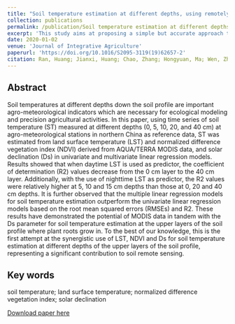```yaml
---
title: "Soil temperature estimation at different depths, using remotely-sensed data"
collection: publications
permalink: /publication/Soil temperature estimation at different depths, using remotely-sensed data
excerpt: 'This study aims at proposing a simple but accurate approach to providing spatially continuous estimation of the daily spatial dynamics of soil temperature using moderate resolution imaging spectroradiometer (MODIS), taking northern China as case study.'
date: 2020-01-02
venue: 'Journal of Integrative Agriculture'
paperurl: 'https://doi.org/10.1016/S2095-3119(19)62657-2'
citation: Ran, Huang; Jianxi, Huang; Chao, Zhang; Hongyuan, Ma; Wen, Zhuo; Yingyi, Chen; Dehai, Zhu; Qingling, Wu; Mansaray, R. Lamin. Soil temperature estimation at different depths using remotely sensed data. Journal of Integrative Agriculture, 2019, 18(0) 2-15.
---
```


## Abstract
Soil temperatures at different depths down the soil profile are important agro-meteorological indicators which are necessary for ecological modeling and precision agricultural activities. In this paper, using time series of soil temperature (ST) measured at different depths (0, 5, 10, 20, and 40 cm) at agro-meteorological stations in northern China as reference data, ST was estimated from land surface temperature (LST) and normalized difference vegetation index (NDVI) derived from AQUA/TERRA MODIS data, and solar declination (Ds) in univariate and multivariate linear regression models. Results showed that when daytime LST is used as predictor, the coefficient of determination (R2) values decrease from the 0 cm layer to the 40 cm layer. Additionally, with the use of nighttime LST as predictor, the R2 values were relatively higher at 5, 10 and 15 cm depths than those at 0, 20 and 40 cm depths. It is further observed that the multiple linear regression models for soil temperature estimation outperform the univariate linear regression models based on the root mean squared errors (RMSEs) and R2. These results have demonstrated the potential of MODIS data in tandem with the Ds parameter for soil temperature estimation at the upper layers of the soil profile where plant roots grow in. To the best of our knowledge, this is the first attempt at the synergistic use of LST, NDVI and Ds for soil temperature estimation at different depths of the upper layers of the soil profile, representing a significant contribution to soil remote sensing.

## Key words
soil temperature; land surface temperature; normalized difference vegetation index; solar declination

[Download paper here](https://wenzhuo727.github.io/wen/files/JIA2020.pdf)



